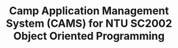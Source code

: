 <div align="center">

# Camp Application Management System (CAMS) for NTU SC2002 Object Oriented Programming

